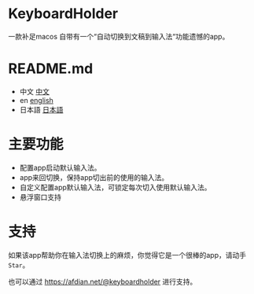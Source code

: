 # KeyboardHolder

一款补足macos 自带有一个“自动切换到文稿到输入法“功能遗憾的app。

# README.md

- 中文 [中文](README.md)
- en [english](README.en.md)
- 日本語 [日本語](README.jp.md)

# 主要功能
- 配置app启动默认输入法。
- app来回切换，保持app切出前的使用的输入法。
- 自定义配置app默认输入法，可锁定每次切入使用默认输入法。
- 悬浮窗口支持

# 支持
如果该app帮助你在输入法切换上的麻烦，你觉得它是一个很棒的app，请动手`Star`。 

也可以通过 https://afdian.net/@keyboardholder 进行支持。
